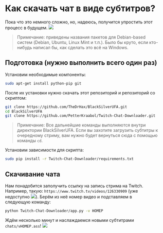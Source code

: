 # Как скачать чат в виде субтитров?

Пока что это немного сложно, но, надеюсь, получится упростить этот процесс в будущем. ![](https://static-cdn.jtvnw.net/emoticons/v1/180319/1.0)

> Примечание: приведены названия пакетов для Debian-based систем (Debian, Ubuntu, Linux Mint и т.п.). Было бы круто, если кто-нибудь написал бы, как сделать это всё на Windows.

## Подготовка (нужно выполнить всего один раз)

Установим необходимые компоненты:

```bash
sudo apt-get install python-pip git
```

После их установки нужно скачать этот репозиторий и репозиторий со скриптом:

```bash
git clone https://github.com/TheDrHax/BlackSilverUFA.git
cd BlackSilverUFA
git clone https://github.com/PetterKraabol/Twitch-Chat-Downloader.git
```

> Примечание: Все дальнейшие команды выполняются внутри директории BlackSilverUFA. Если вы захотите загрузить субтитры к очередному стриму, вам нужно будет вернуться сюда с помощью команды `cd`.

Установим зависимости для скрипта:

```bash
sudo pip install -r Twitch-Chat-Downloader/requirements.txt
```

## Скачивание чата

Нам понадобится заполучить ссылку на запись стрима на Twitch. Например, такую: `https://www.twitch.tv/videos/126330909` (уже недоступно ![](https://static-cdn.jtvnw.net/emoticons/v1/86/1.0)). Берём из неё номер видео и подставляем в следующую команду:

```bash
python Twitch-Chat-Downloader/app.py -v НОМЕР
```

Ждём несколько минут и наслаждаемся новыми субтитрами `chats/vНОМЕР.ass`! ![](https://static-cdn.jtvnw.net/emoticons/v1/180325/1.0)
